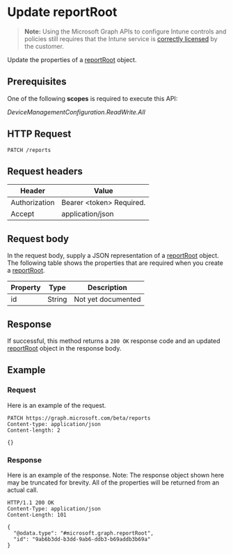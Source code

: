 ﻿# Update reportRoot

> **Note:** Using the Microsoft Graph APIs to configure Intune controls and policies still requires that the Intune service is [correctly licensed](https://go.microsoft.com/fwlink/?linkid=839381) by the customer.

Update the properties of a [reportRoot](../resources/intune_deviceconfig_reportroot.md) object.
## Prerequisites
One of the following **scopes** is required to execute this API:

*DeviceManagementConfiguration.ReadWrite.All*
## HTTP Request
<!-- {
  "blockType": "ignored"
}
-->
```http
PATCH /reports
```

## Request headers
|Header|Value|
|---|---|
|Authorization|Bearer &lt;token&gt; Required.|
|Accept|application/json|

## Request body
In the request body, supply a JSON representation of a [reportRoot](../resources/intune_deviceconfig_reportroot.md) object.
The following table shows the properties that are required when you create a [reportRoot](../resources/intune_deviceconfig_reportroot.md).

|Property|Type|Description|
|---|---|---|
|id|String|Not yet documented|



## Response
If successful, this method returns a `200 OK` response code and an updated [reportRoot](../resources/intune_deviceconfig_reportroot.md) object in the response body.

## Example
### Request
Here is an example of the request.
```http
PATCH https://graph.microsoft.com/beta/reports
Content-type: application/json
Content-length: 2

{}
```

### Response
Here is an example of the response. Note: The response object shown here may be truncated for brevity. All of the properties will be returned from an actual call.
```http
HTTP/1.1 200 OK
Content-Type: application/json
Content-Length: 101

{
  "@odata.type": "#microsoft.graph.reportRoot",
  "id": "9ab6b3dd-b3dd-9ab6-ddb3-b69addb3b69a"
}
```



